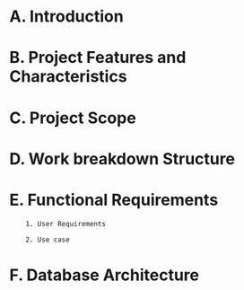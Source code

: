 # A. Introduction

# B. Project Features and Characteristics

# C. Project Scope

# D. Work breakdown Structure

# E. Functional Requirements

        1. User Requirements

        2. Use case

# F. Database Architecture
